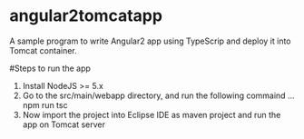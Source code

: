 # angular2tomcatapp
A sample program to write Angular2 app using TypeScrip and deploy it into Tomcat container.

#Steps to run the app
1.  Install NodeJS >= 5.x
2.  Go to the src/main/webapp directory, and run the following commaind
... npm run tsc
4.  Now import the project into Eclipse IDE as maven project and run the app on Tomcat server

